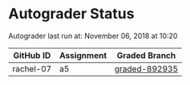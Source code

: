 # Autograder Status
Autograder last run at: November 06, 2018 at 10:20

| GitHub ID | Assignment | Graded Branch |
|-----------|------------|---------------|
| rachel-07 | a5 | [graded-892935](https://github.com/Fall2018COMP401-001/a5-rachel-07/tree/graded-892935) | 
